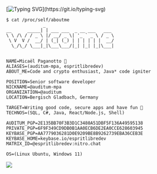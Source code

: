 [![Typing SVG](https://readme-typing-svg.herokuapp.com?font=Fira+Code&size=16&color=25D238&lines=%24+👋+Hello%2C+I'm+Mica%C3%ABl+from+Auditum;%24+Welcome+to+my+profile!;%24+Have+a+look+around!)](https://git.io/typing-svg)

```
$ cat /proc/self/aboutme
              _                          
__      _____| | ___ ___  _ __ ___   ___ 
\ \ /\ / / _ \ |/ __/ _ \| '_ ` _ \ / _ \
 \ V  V /  __/ | (_| (_) | | | | | |  __/
  \_/\_/ \___|_|\___\___/|_| |_| |_|\___|


NAME=Micaël Paganotto 👋
ALIASES=(auditum-mpa, espritlibredev)
ABOUT_ME=Code and crypto enthusiast, Java* code igniter

POSITION=Senior software developer
NICKNAME=@auditum-mpa
ORGANIZATION=@auditum
LOCATION=Bergisch Gladbach, Germany

TARGET=Writing good code, secure apps and have fun 🌱
TECHNOS=(SQL, C#, Java, React/Node.js, Shell)

AUDITUM_PGP=2E135BB70F3B3D1C3480A51DBF5F136A49595138
PRIVATE_PGP=6F9F349CD9DB0B1AA0ECB6DE2EA0CCE628603945
KEYBASE_PGP=AA7779036281D0E9209BE8B9262739EBA36CEB3E
KEYBASE_HOME=keybase.io/espritlibredev
MATRIX_ID=@espritlibredev:nitro.chat

OS=(Linux Ubuntu, Windows 11)

```

![](https://komarev.com/ghpvc/?username=auditum-mpa)

<!---
auditum-mpa/auditum-mpa is a ✨ special ✨ repository because its `README.md` (this file) appears on your GitHub profile.
You can click the Preview link to take a look at your changes.
--->
